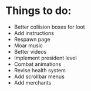 # Things to do:
- Better coliision boxes for loot
- Add instructions
- Respawn page
- Moar music
- Better videos
- Implement president level
- Combat animations
- Revise health system
- Add scrollbar menus
- Add merchants